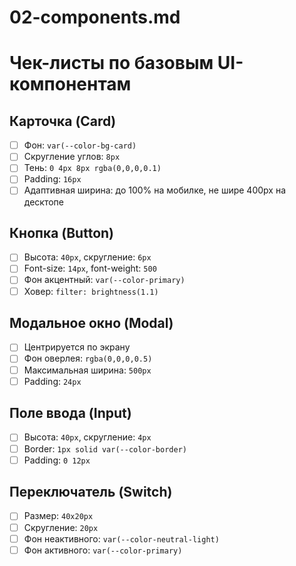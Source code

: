 # 02-components.md

# Чек-листы по базовым UI-компонентам

## Карточка (Card)
- [ ] Фон: `var(--color-bg-card)`
- [ ] Скругление углов: `8px`
- [ ] Тень: `0 4px 8px rgba(0,0,0,0.1)`
- [ ] Padding: `16px`
- [ ] Адаптивная ширина: до 100% на мобилке, не шире 400px на десктопе

## Кнопка (Button)
- [ ] Высота: `40px`, скругление: `6px`
- [ ] Font-size: `14px`, font-weight: `500`
- [ ] Фон акцентный: `var(--color-primary)`
- [ ] Ховер: `filter: brightness(1.1)`

## Модальное окно (Modal)
- [ ] Центрируется по экрану
- [ ] Фон оверлея: `rgba(0,0,0,0.5)`
- [ ] Максимальная ширина: `500px`
- [ ] Padding: `24px`

## Поле ввода (Input)
- [ ] Высота: `40px`, скругление: `4px`
- [ ] Border: `1px solid var(--color-border)`
- [ ] Padding: `0 12px`

## Переключатель (Switch)
- [ ] Размер: `40x20px`
- [ ] Скругление: `20px`
- [ ] Фон неактивного: `var(--color-neutral-light)`
- [ ] Фон активного: `var(--color-primary)`
